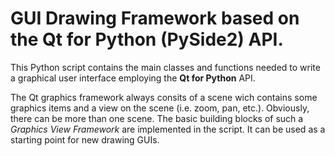 # GUI Drawing Framework based on the Qt for Python (PySide2) API.

This Python script contains the main classes and functions needed to write a graphical user interface employing the **Qt for Python** API.

The Qt graphics framework always consits of a scene wich contains some graphics items and a view on the scene (i.e. zoom, pan, etc.). Obviously, there can be more than one scene.
The basic building blocks of such a *Graphics View Framework* are implemented in the script. It can be used as a starting point for new drawing GUIs.
